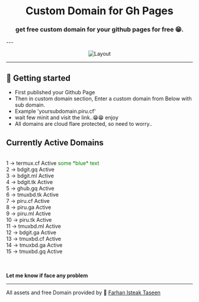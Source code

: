 <h1 align="center">Custom Domain for Gh Pages</h1>
<h3 align="center">get free custom domain for your github pages for free 😁.</h3>
---

<p align="center">
  <img alt="Layout" src="rv.png">
</p>

---

## :rocket: Getting started

- First published your Github Page
- Then in custom domain section, Enter a custom domain from Below with sub domain. 
- Example 'yoursubdomain.piru.cf'
- wait few minit and visit the link..😁😁 enjoy
- All domains are cloud flare protected, so need to worry..

## Currently Active Domains
<br>
1 -> termux.cf Active <span style="color:green">some *blue* text</span>  <br>
2 -> bdgit.gq Active <br>
3 -> bdgit.ml Active <br>
4 -> bdgit.tk Active <br>
5 -> ghub.gq Active <br>
6 -> tmuxbd.tk Active <br>
7 -> piru.cf Active <br>
8 -> piru.ga Active <br>
9 -> piru.ml Active <br>
10 -> piru.tk Active <br>
11 -> tmuxbd.ml Active <br>
12 -> bdgit.ga Active <br>
13 -> tmuxbd.cf Active <br>
14 -> tmuxbd.ga Active <br>
15 -> tmuxbd.gq Active <br>

<br><br>
**Let me know if face any problem**

---
All assets and free Domain provided by :wave: [Farhan Isteak Taseen ](https://tas33n.github.io/)
